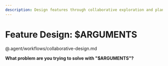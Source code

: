 ```yaml
---
description: Design features through collaborative exploration and planning
---
```


# Feature Design: $ARGUMENTS

@.agent/workflows/collaborative-design.md

**What problem are you trying to solve with "$ARGUMENTS"?**
